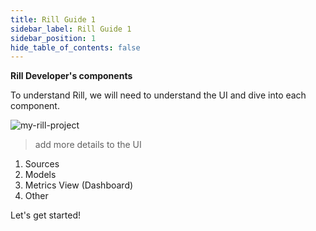 ```yaml
---
title: Rill Guide 1
sidebar_label: Rill Guide 1
sidebar_position: 1
hide_table_of_contents: false
---
```


**Rill Developer's components**

To understand Rill, we will need to understand the UI and dive into each component.

![my-rill-project](/img/tutorials/102/empty-project.png)

> add more details to the UI

1. Sources 
2. Models
3. Metrics View (Dashboard)
4. Other



Let's get started!